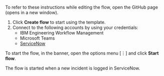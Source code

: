 To refer to these instructions while editing the flow, open the GitHub page (opens in a new window).

1.	Click **Create flow** to start using the template.
2.	Connect to the following accounts by using your credentials:
    - IBM Engineering Workflow Management 
    - Microsoft Teams
    - [ServiceNow](https://www.ibm.com/docs/en/app-connect/cloud?topic=apps-servicenow)

To start the flow, in the banner, open the options menu [⋮] and click **Start flow**.

The flow is started when a new incident is logged in ServiceNow.
